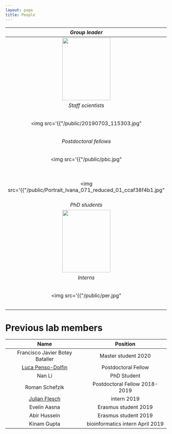```yaml
---
layout: page
title: People
---
```


| *Group leader* | |
:-------------------------:|:-------------------------:
<img src="https://www.dkfz.de/en/somatische-evolution-frueherkennung/Images/Goncalves-Filimon-Angela_8.jpg" data-canonical-src="https://www.dkfz.de/en/somatische-evolution-frueherkennung/Images/Goncalves-Filimon-Angela_8.jpg" width="150" height="195" /> |  [Angela Goncalves](https://goncalves-lab.github.io/angela/)
| *Staff scientists* | |
<img src='{{"/public/20190703_115303.jpg" | absolute_url}}' width="150" height="195" /> | Nina Schneider
| *Postdoctoral fellows* | |
<img src='{{"/public/pbc.jpg" | absolute_url}}' width="150" height="195" /> | Pablo Baeza-Centurion
<img src='{{"/public/Portrait_Ivana_071_reduced_01_ccaf38f4b1.jpg" | absolute_url}}' width="150" height="195" /> | Ivana Winkler
| *PhD students* | |
<img src="https://www.dkfz.de/de/neurobiologie-von-gehirntumoren/LeoFoerster.jpg" data-canonical-src="https://www.dkfz.de/de/neurobiologie-von-gehirntumoren/LeoFoerster.jpg" width="150" height="195" /> | Leo Förster
| *Interns* | |
<img src='{{"/public/per.jpg" | absolute_url}}' width="150" height="195" /> | Perrine Lacour

# Previous lab members

| Name | Position |
:-------------------------:|:-------------------------:
Francisco Javier Botey Bataller | Master student 2020
[Luca Penso-Dolfin](https://github.com/luca8651) | Postdoctoral Fellow
Nan Li | PhD Student
Roman Schefzik | Postdoctoral Fellow 2018-2019
[Julian Flesch](https://github.com/JulianFlesch) | intern 2019
Evelin Aasna | Erasmus student 2019
Abir Hussein | Erasmus student 2019
Kinam Gupta | bioinformatics intern April 2019
